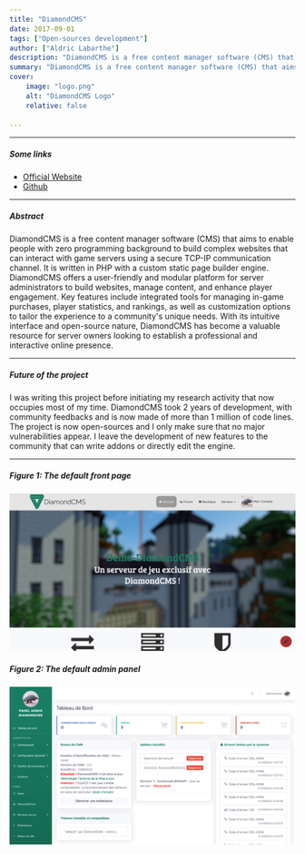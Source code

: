 ```yaml
---
title: "DiamondCMS" 
date: 2017-09-01
tags: ["Open-sources development"]
author: ["Aldric Labarthe"]
description: "DiamondCMS is a free content manager software (CMS) that aims to enable people with zero programming background to build complex websites that can interact with game servers using a secure TCP-IP communication channel." 
summary: "DiamondCMS is a free content manager software (CMS) that aims to enable people with zero programming background to build complex websites that can interact with game servers using a secure TCP-IP communication channel." 
cover:
    image: "logo.png"
    alt: "DiamondCMS Logo"
    relative: false

---
```


---

##### Some links

+ [Official Website](https://aldric-l.github.io/DiamondCMS/)
+ [Github](https://github.com/Aldric-L/DiamondCMS)

<!--+ [Data](https://1drv.ms/f/s!An5zxDZ6MkIwo4JOOjl38hN-FeKA-A?e=pnTXqT)-->
---

##### Abstract

DiamondCMS is a free content manager software (CMS) that aims to enable people with zero programming background to build complex websites that can interact with game servers using a secure TCP-IP communication channel. It is written in PHP with a custom static page builder engine. DiamondCMS offers a user-friendly and modular platform for server administrators to build websites, manage content, and enhance player engagement. Key features include integrated tools for managing in-game purchases, player statistics, and rankings, as well as customization options to tailor the experience to a community's unique needs. With its intuitive interface and open-source nature, DiamondCMS has become a valuable resource for server owners looking to establish a professional and interactive online presence. 

---

##### Future of the project

I was writing this project before initiating my research activity that now occupies most of my time. DiamondCMS took 2 years of development, with community feedbacks and is now made of more than 1 million of code lines. The project is now open-sources and I only make sure that no major vulnerabilities appear. I leave the development of new features to the community that can write addons or directly edit the engine. 

---

##### Figure 1: The default front page

![](front.png)

##### Figure 2: The default admin panel

![](dashboard.png)

<!-----

##### Related material

+ [Presentation slides](presentation2.pdf)
+ [Wikipedia entry](https://en.wikipedia.org/wiki/The_Finer_Points_of_Sausage_Dogs)-->
